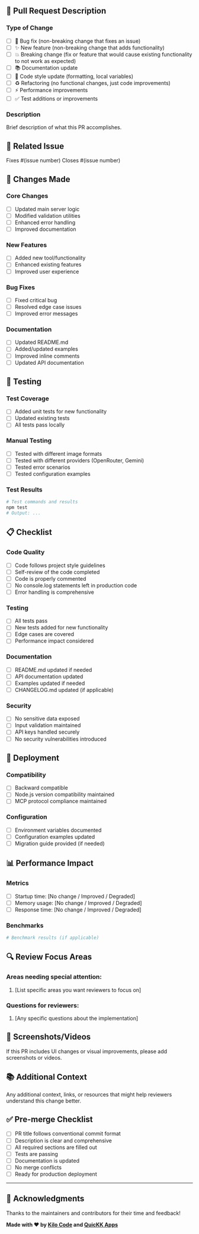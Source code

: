 ## 📝 Pull Request Description

### Type of Change
- [ ] 🐛 Bug fix (non-breaking change that fixes an issue)
- [ ] ✨ New feature (non-breaking change that adds functionality)
- [ ] 💥 Breaking change (fix or feature that would cause existing functionality to not work as expected)
- [ ] 📚 Documentation update
- [ ] 🎨 Code style update (formatting, local variables)
- [ ] ♻️ Refactoring (no functional changes, just code improvements)
- [ ] ⚡ Performance improvements
- [ ] ✅ Test additions or improvements

### Description
Brief description of what this PR accomplishes.

## 🎯 Related Issue
Fixes #(issue number)
Closes #(issue number)

## 🔧 Changes Made

### Core Changes
- [ ] Updated main server logic
- [ ] Modified validation utilities
- [ ] Enhanced error handling
- [ ] Improved documentation

### New Features
- [ ] Added new tool/functionality
- [ ] Enhanced existing features
- [ ] Improved user experience

### Bug Fixes
- [ ] Fixed critical bug
- [ ] Resolved edge case issues
- [ ] Improved error messages

### Documentation
- [ ] Updated README.md
- [ ] Added/updated examples
- [ ] Improved inline comments
- [ ] Updated API documentation

## 🧪 Testing

### Test Coverage
- [ ] Added unit tests for new functionality
- [ ] Updated existing tests
- [ ] All tests pass locally

### Manual Testing
- [ ] Tested with different image formats
- [ ] Tested with different providers (OpenRouter, Gemini)
- [ ] Tested error scenarios
- [ ] Tested configuration examples

### Test Results
```bash
# Test commands and results
npm test
# Output: ...
```

## 📋 Checklist

### Code Quality
- [ ] Code follows project style guidelines
- [ ] Self-review of the code completed
- [ ] Code is properly commented
- [ ] No console.log statements left in production code
- [ ] Error handling is comprehensive

### Testing
- [ ] All tests pass
- [ ] New tests added for new functionality
- [ ] Edge cases are covered
- [ ] Performance impact considered

### Documentation
- [ ] README.md updated if needed
- [ ] API documentation updated
- [ ] Examples updated if needed
- [ ] CHANGELOG.md updated (if applicable)

### Security
- [ ] No sensitive data exposed
- [ ] Input validation maintained
- [ ] API keys handled securely
- [ ] No security vulnerabilities introduced

## 🚀 Deployment

### Compatibility
- [ ] Backward compatible
- [ ] Node.js version compatibility maintained
- [ ] MCP protocol compliance maintained

### Configuration
- [ ] Environment variables documented
- [ ] Configuration examples updated
- [ ] Migration guide provided (if needed)

## 📊 Performance Impact

### Metrics
- [ ] Startup time: [No change / Improved / Degraded]
- [ ] Memory usage: [No change / Improved / Degraded]
- [ ] Response time: [No change / Improved / Degraded]

### Benchmarks
```bash
# Benchmark results (if applicable)
```

## 🔍 Review Focus Areas

### Areas needing special attention:
1. [List specific areas you want reviewers to focus on]

### Questions for reviewers:
1. [Any specific questions about the implementation]

## 📸 Screenshots/Videos

If this PR includes UI changes or visual improvements, please add screenshots or videos.

## 📚 Additional Context

Any additional context, links, or resources that might help reviewers understand this change better.

## ✅ Pre-merge Checklist

- [ ] PR title follows conventional commit format
- [ ] Description is clear and comprehensive
- [ ] All required sections are filled out
- [ ] Tests are passing
- [ ] Documentation is updated
- [ ] No merge conflicts
- [ ] Ready for production deployment

---

## 🙏 Acknowledgments

Thanks to the maintainers and contributors for their time and feedback!

**Made with ❤️ by [Kilo Code](https://kilocode.ai/) and [QuicKK Apps](https://quickkapps.com/)**